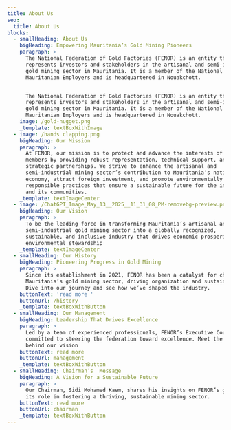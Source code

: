 ```yaml
---
title: About Us
seo:
  title: About Us
blocks:
  - smallHeading: About Us
    bigHeading: Empowering Mauritania’s Gold Mining Pioneers
    paragraph: >
      The National Federation of Gold Factories (FENOR) is an entity that
      represents investors and stakeholders in the artisanal and semi-industrial
      gold mining sector in Mauritania. It is a member of the National Union of
      Mauritanian Employers and is headquartered in Nouakchott.


      The National Federation of Gold Factories (FENOR) is an entity that
      represents investors and stakeholders in the artisanal and semi-industrial
      gold mining sector in Mauritania. It is a member of the National Union of
      Mauritanian Employers and is headquartered in Nouakchott.
    image: /gold-nugget.png
    _template: textBoxWithImage
  - image: /hands clapping.png
    bigHeading: Our Mission
    paragraph: >
      At FENOR, our mission is to protect and advance the interests of our
      members by providing robust representation, technical support, and
      strategic partnerships. We strive to enhance the artisanal and
      semi-industrial mining sector’s contribution to Mauritania’s national
      economy, attract foreign investment, and promote environmentally
      responsible practices that ensure a sustainable future for the industry
      and its communities.
    _template: textImageCenter
  - image: /ChatGPT_Image_May_13__2025__11_31_08_PM-removebg-preview.png
    bigHeading: Our Vision
    paragraph: >
      To be the leading force in transforming Mauritania’s artisanal and
      semi-industrial gold mining sector into a globally recognized,
      sustainable, and inclusive industry that drives economic prosperity and
      environmental stewardship
    _template: textImageCenter
  - smallHeading: Our History
    bigHeading: Pioneering Progress in Gold Mining
    paragraph: >
      Since its establishment in 2021, FENOR has been a catalyst for change in
      Mauritania’s gold mining sector, driving organization and sustainability.
      Dive into our journey and see how we’ve shaped the industry.
    buttonText: 'read more '
    buttonUrl: /history
    _template: textBoxWithButton
  - smallHeading: Our Management
    bigHeading: Leadership That Drives Excellence
    paragraph: >
      Led by a team of experienced professionals, FENOR’s Executive Council is
      committed to steering the federation toward excellence. Meet the leaders
      behind our vision
    buttonText: read more
    buttonUrl: management
    _template: textBoxWithButton
  - smallHeading: Chairman’s  Message
    bigHeading: A Vision for a Sustainable Future
    paragraph: >
      Our Chairman, Sidi Mohamed Kaem, shares his insights on FENOR’s goals and
      its role in fostering a thriving, sustainable mining sector.
    buttonText: read more
    buttonUrl: chairman
    _template: textBoxWithButton
---
```


